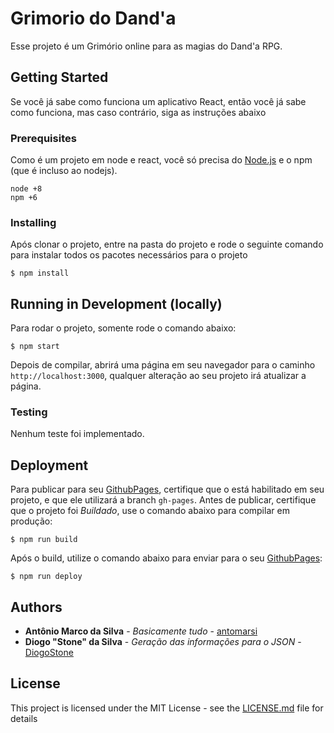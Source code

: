 # Grimorio do Dand'a
Esse projeto é um Grimório online para as magias do Dand'a RPG.

## Getting Started

Se você já sabe como funciona um aplicativo React, então você já sabe como funciona, mas caso contrário, siga as instruções abaixo

### Prerequisites

Como é um projeto em node e react, você só precisa do [Node.js](https://nodejs.org) e o npm (que é incluso ao nodejs).

```
node +8
npm +6
```

### Installing

Após clonar o projeto, entre na pasta do projeto e rode o seguinte comando para instalar todos os pacotes necessários para o projeto

```
$ npm install
```

## Running in Development (locally)

Para rodar o projeto, somente rode o comando abaixo:
```
$ npm start
```
Depois de compilar, abrirá uma página em seu navegador para o caminho `http://localhost:3000`, qualquer alteração ao seu projeto irá atualizar a página.

### Testing

Nenhum teste foi implementado.

## Deployment

Para publicar para seu [GithubPages](https://pages.github.com/), certifique que o está habilitado em seu projeto, e que ele utilizará a branch `gh-pages`.
Antes de publicar, certifique que o projeto foi *Buildado*, use o comando abaixo para compilar em produção:
```
$ npm run build
```

Após o build, utilize o comando abaixo para enviar para o seu [GithubPages](https://pages.github.com/):

```
$ npm run deploy
```

## Authors

* **Antônio Marco da Silva** - *Basicamente tudo* - [antomarsi](https://github.com/antomarsi)
* **Diogo "Stone" da Silva** - *Geração das informações para o JSON* - [DiogoStone](https://github.com/DiogoStone)

## License

This project is licensed under the MIT License - see the [LICENSE.md](LICENSE.md) file for details